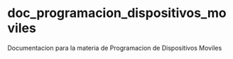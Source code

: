 # doc_programacion_dispositivos_moviles
Documentacion para la materia de Programacion de Dispositivos Moviles
